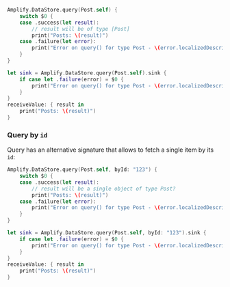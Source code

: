 <amplify-block-switcher>

<amplify-block name="Listener (iOS 11+)">

```swift
Amplify.DataStore.query(Post.self) {
    switch $0 {
    case .success(let result):
        // result will be of type [Post]
        print("Posts: \(result)")
    case .failure(let error):
        print("Error on query() for type Post - \(error.localizedDescription)")
    }
}
```

</amplify-block>

<amplify-block name="Combine (iOS 13+)">

```swift
let sink = Amplify.DataStore.query(Post.self).sink {
    if case let .failure(error) = $0 {
        print("Error on query() for type Post - \(error.localizedDescription)")
    }
}
receiveValue: { result in
    print("Posts: \(result)")
}
```

</amplify-block>

</amplify-block-switcher>

### Query by `id`

Query has an alternative signature that allows to fetch a single item by its `id`:

<amplify-block-switcher>

<amplify-block name="Listener (iOS 11+)">

```swift
Amplify.DataStore.query(Post.self, byId: "123") {
    switch $0 {
    case .success(let result):
        // result will be a single object of type Post?
        print("Posts: \(result)")
    case .failure(let error):
        print("Error on query() for type Post - \(error.localizedDescription)")
    }
}
```

</amplify-block>

<amplify-block name="Combine (iOS 13+)">

```swift
let sink = Amplify.DataStore.query(Post.self, byId: "123").sink {
    if case let .failure(error) = $0 {
        print("Error on query() for type Post - \(error.localizedDescription)")
    }
}
receiveValue: { result in
    print("Posts: \(result)")
}
```

</amplify-block>

</amplify-block-switcher>
